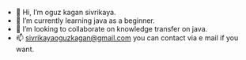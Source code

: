 - 👋 Hi, I’m  oguz kagan sivrikaya.
- 🌱 I’m currently learning java as a beginner.
- 💞️ I’m looking to collaborate on knowledge transfer on java.
- 📫 sivrikayaoguzkagan@gmail.com you can contact via e mail if you want.

<!---
sivrikaya/sivrikaya is a ✨ special ✨ repository because its `README.md` (this file) appears on your GitHub profile.
You can click the Preview link to take a look at your changes.
--->
